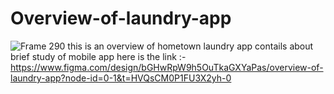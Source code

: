 # Overview-of-laundry-app

![Frame 290](https://github.com/loki6553/Overview-of-laundry-app/assets/95969302/d8e50d06-6dcc-4fbb-aaa6-ff84c4068e05)
this is an overview of hometown laundry app contails about brief study of mobile app
here is the link :-https://www.figma.com/design/bGHwRpW9h5OuTkaGXYaPas/overview-of-laundry-app?node-id=0-1&t=HVQsCM0P1FU3X2yh-0
